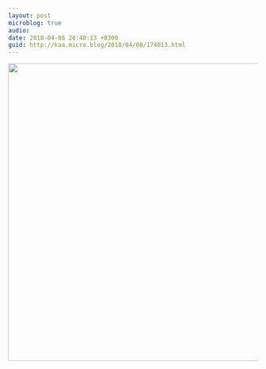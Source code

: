 ```yaml
---
layout: post
microblog: true
audio: 
date: 2018-04-08 20:40:13 +0300
guid: http://kaa.micro.blog/2018/04/08/174013.html
---
```



<img src="http://www.kaa.bz/uploads/2018/3b1f2e3fbc.jpg" width="600" height="600" />
